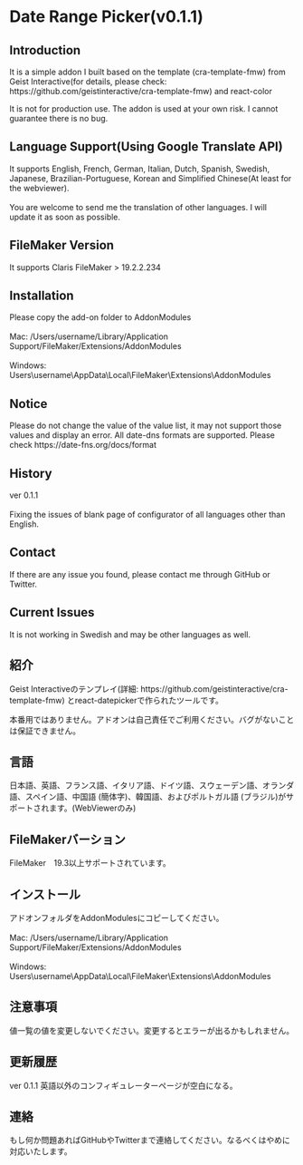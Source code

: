 <h1>Date Range Picker(v0.1.1)</h1>

<h2>Introduction</h2>
It is a simple addon I built based on the template (cra-template-fmw) from Geist Interactive(for details, please check: https://github.com/geistinteractive/cra-template-fmw) and react-color

It is not for production use. The addon is used at your own risk. I cannot guarantee there is no bug.

<h2>Language Support(Using Google Translate API)</h2>
It supports English, French, German, Italian, Dutch, Spanish, Swedish, Japanese, Brazilian-Portuguese, Korean and Simplified Chinese(At least for the webviewer).
<br><br>
You are welcome to send me the translation of other languages. I will update it as soon as possible.

<h2>FileMaker Version</h2>
It supports Claris FileMaker > 19.2.2.234

<h2>Installation</h2>
Please copy the add-on folder to AddonModules
<br><br>
Mac: /Users/username/Library/Application Support/FileMaker/Extensions/AddonModules
<br><br>
Windows: Users\username\AppData\Local\FileMaker\Extensions\AddonModules

<h2>Notice</h2>
Please do not change the value of the value list, it may not support those values and display an error.
All date-dns formats are supported. Please check https://date-fns.org/docs/format

<h2>History</h2>
ver 0.1.1
<br><br>
Fixing the issues of blank page of configurator of all languages other than English.

<h2>Contact</h2>
If there are any issue you found, please contact me through GitHub or Twitter.

<h2>Current Issues</h2>
It is not working in Swedish and may be other languages as well.

<h2>紹介</h2>
Geist Interactiveのテンプレイ(詳細: https://github.com/geistinteractive/cra-template-fmw) とreact-datepickerで作られたツールです。

本番用ではありません。アドオンは自己責任でご利用ください。バグがないことは保証できません。

<h2>言語</h2>
日本語、英語、フランス語、イタリア語、ドイツ語、スウェーデン語、オランダ語、スペイン語、中国語 (簡体字)、韓国語、およびポルトガル語 (ブラジル)がサポートされます。(WebViewerのみ)

<h2>FileMakerバーション</h2>
FileMaker　19.3以上サポートされています。

<h2>インストール</h2>
アドオンフォルダをAddonModulesにコピーしてください。
<br><br>
Mac: /Users/username/Library/Application Support/FileMaker/Extensions/AddonModules
<br><br>
Windows: Users\username\AppData\Local\FileMaker\Extensions\AddonModules

<h2>注意事項</h2>
値一覧の値を変更しないでください。変更するとエラーが出るかもしれません。

<h2>更新履歴</h2>
ver 0.1.1
英語以外のコンフィギュレーターページが空白になる。

<h2>連絡</h2>
もし何か問題あればGitHubやTwitterまで連絡してください。なるべくはやめに対応いたします。
